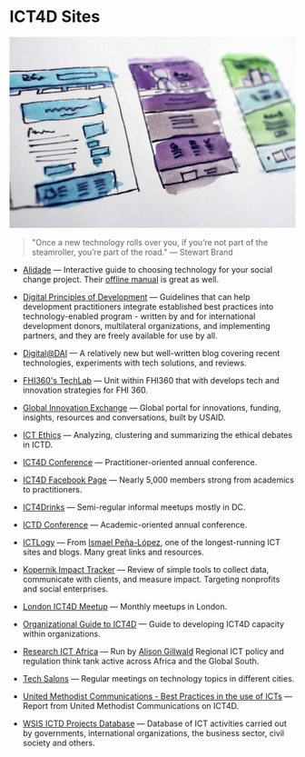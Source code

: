 # ICT4D Sites

![ict4d-sites](../../images/ict4d-sites.jpg)

> "Once a new technology rolls over you, if you’re not part of the steamroller, you’re part of the road." — Stewart Brand

- [Alidade](https://alidade.tech/) — Interactive guide to choosing technology for your social change project. Their [offline manual](https://docs.google.com/document/d/1yRrQdx1hI7g75fgEPOO5Wve4Ed3L7G7Pws3_RBsf19c/) is great as well.

- [Digital Principles of Development](http://digitalprinciples.org/) — Guidelines that can help development practitioners integrate established best practices into technology-enabled program - written by and for international development donors, multilateral organizations, and implementing partners, and they are freely available for use by all.

- [Digital@DAI](https://dai-global-digital.com) — A relatively new but well-written blog covering recent technologies, experiments with tech solutions, and reviews.

- [FHI360's TechLab](https://www.fhi360.org/technology) — Unit within FHI360 that with develops tech and innovation strategies for FHI 360.

- [Global Innovation Exchange](http://www.globalinnovationexchange.com/) — Global portal for innovations, funding, insights, resources and conversations, built by USAID.

- [ICT Ethics](https://ictdethics.wordpress.com) — Analyzing, clustering and summarizing the ethical debates in ICTD.

- [ICT4D Conference](http://www.ict4dconference.org/) — Practitioner-oriented annual conference.

- [ICT4D Facebook Page](https://www.facebook.com/groups/2553350463/) — Nearly 5,000 members strong from academics to practitioners.

- [ICT4Drinks](http://ict4drinks.com/) — Semi-regular informal meetups mostly in DC.

- [ICTD Conference](http://ictd2017.itu.edu.pk/) — Academic-oriented annual conference.

- [ICTLogy](http://ictlogy.net/) — From [Ismael Peña-López](http://ictlogy.net/about-me/), one of the longest-running ICT sites and blogs. Many great links and resources.

- [Kopernik Impact Tracker](http://impacttrackertech.kopernik.info/) — Review of simple tools to collect data, communicate with clients, and measure impact. Targeting nonprofits and social enterprises.

- [London ICT4D Meetup](https://www.meetup.com/London-ICT4D/) — Monthly meetups in London.

- [Organizational Guide to ICT4D](http://solutionscenter.nethope.org/toolkit/view/organizational-guide-to-ict4d) — Guide to developing ICT4D capacity within organizations.

- [Research ICT Africa](http://www.researchictafrica.net/) — Run by [Alison Gillwald](http://www.researchictafrica.net/people.php) Regional ICT policy and regulation think tank active across Africa and the Global South.

- [Tech Salons](http://technologysalon.org/) — Regular meetings on technology topics in different cities.

- [United Methodist Communications - Best Practices in the use of ICTs](http://www.umcom.org/global-communications/using-technology-for-social-good) — Report from United Methodist Communications on ICT4D.

- [WSIS ICTD Projects Database](http://groups.itu.int/Default.aspx?tabid=788) — Database of ICT activities carried out by governments, international organizations, the business sector, civil society and others.